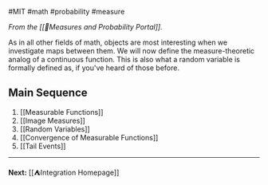 #MIT #math #probability #measure

*From the [[📏Measures and Probability Portal]].*

As in all other fields of math, objects are most interesting when we investigate maps between them. We will now define the measure-theoretic analog of a continuous function. This is also what a random variable is formally defined as, if you've heard of those before.
## Main Sequence

1. [[Measurable Functions]]
2. [[Image Measures]]
3. [[Random Variables]]
4. [[Convergence of Measurable Functions]]
5. [[Tail Events]]

---

**Next:** [[⛺Integration Homepage]]